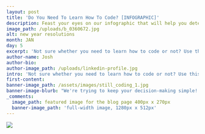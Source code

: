 ```yaml
---
layout: post
title: 'Do You Need To Learn How To Code? [INFOGRAPHIC]'
description: Feast your eyes on our infographic that will help you determine whether or not you need to learn how to code.
image_path: /uploads/b_0360672.jpg
alt: new year resolutions
month: JAN
day: 5
excerpt: 'Not sure whether you need to learn how to code or not? Use this handy infographic to find out!'
author-name: Josh
author-bio:
author-image_path: /uploads/linkedin-profile.jpg
intro: 'Not sure whether you need to learn how to code or not? Use this handy infographic to find out!'
first-content:
banner-image_path: /assets/images/still_coding_1.jpg
banner-image-blurb: "We're trying to keep your decision-making simple! Here's a cool infographic to help you out."
_comments:
  image_path: featured image for the blog page 400px x 270px
  banner-image_path: 'full-width image, 1280px x 512px'
---
```



![](/uploads/versions/flow-chart-100---x----4133-6176x---.jpg)